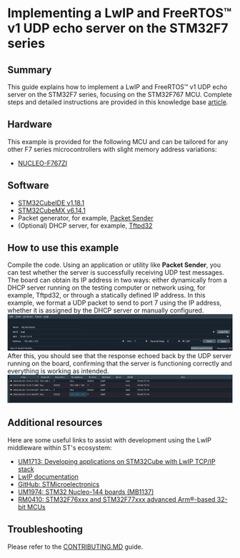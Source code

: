 # Implementing a LwIP and FreeRTOS™ v1 UDP echo server on the STM32F7 series

## Summary
This guide explains how to implement a LwIP and FreeRTOS™ v1 UDP echo server on the STM32F7 series, focusing on the STM32F767 MCU. Complete steps and detailed instructions are provided in this knowledge base [article](https://community.st.com/t5/stm32-mcus/implementing-a-lwip-and-freertos-v1-udp-echo-server-on-the/ta-p/780261).

## Hardware
This example is provided for the following MCU and can be tailored for any other F7 series microcontrollers with slight memory address variations:
- [NUCLEO-F767ZI](https://www.st.com/en/microcontrollers-microprocessors/stm32f767zi.html#overview)

## Software
- [STM32CubeIDE v1.18.1](https://www.st.com/en/development-tools/stm32cubeide.html)
- [STM32CubeMX v6.14.1](https://www.st.com/en/development-tools/stm32cubemx.html)
- Packet generator, for example, [Packet Sender](https://packetsender.com/download)
- (Optional) DHCP server, for example, [Tftpd32](http://tftpd32.jounin.net/) 

## How to use this example
Compile the code. Using an application or utility like **Packet Sender**, you can test whether the server is successfully receiving UDP test messages. The board can obtain its IP address in two ways: either dynamically from a DHCP server running on the testing computer or network using, for example, Tftpd32, or through a statically defined IP address. In this example, we format a UDP packet to send to port 7 using the IP address, whether it is assigned by the DHCP server or manually configured.
![demo](_htmresc/Demo1.png)
After this, you should see that the response echoed back by the UDP server running on the board, confirming that the server is functioning correctly and everything is working as intended.
![demo](_htmresc/Demo2.png)

## Additional resources
Here are some useful links to assist with development using the LwIP middleware within ST's ecosystem:
- [UM1713: Developing applications on STM32Cube with LwIP TCP/IP stack](https://www.st.com/content/ccc/resource/technical/document/user_manual/65/e8/20/db/16/36/45/f7/DM00103685.pdf/files/DM00103685.pdf/jcr:content/translations/en.DM00103685.pdf "https://www.st.com/content/ccc/resource/technical/document/user_manual/65/e8/20/db/16/36/45/f7/dm00103685.pdf/files/dm00103685.pdf/jcr:content/translations/en.dm00103685.pdf")
- [LwIP documentation](https://www.nongnu.org/lwip/2_1_x/index.html)
- [GitHub: STMicroelectronics](https://github.com/STMicroelectronics)
- [UM1974: STM32 Nucleo-144 boards (MB1137)](https://www.st.com/resource/en/user_manual/um1974-stm32-nucleo144-boards-mb1137-stmicroelectronics.pdf "https://www.st.com/resource/en/user_manual/um1974-stm32-nucleo144-boards-mb1137-stmicroelectronics.pdf")
- [RM0410: STM32F76xxx and STM32F77xxx advanced Arm®-based 32-bit MCUs](https://www.st.com/resource/en/reference_manual/rm0410-stm32f76xxx-and-stm32f77xxx-advanced-armbased-32bit-mcus-stmicroelectronics.pdf "https://www.st.com/resource/en/reference_manual/rm0410-stm32f76xxx-and-stm32f77xxx-advanced-armbased-32bit-mcus-stmicroelectronics.pdf")

## Troubleshooting
Please refer to the [CONTRIBUTING.MD](CONTRIBUTING.MD) guide.
